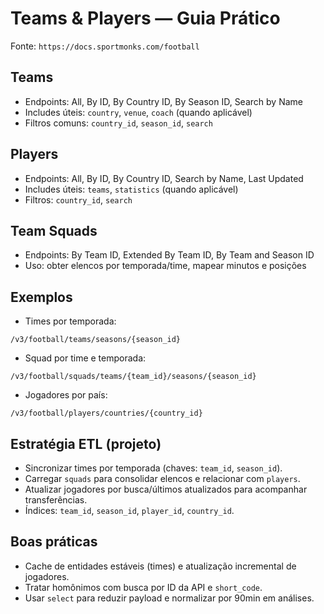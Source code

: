 # Teams & Players — Guia Prático

Fonte: `https://docs.sportmonks.com/football`

## Teams
- Endpoints: All, By ID, By Country ID, By Season ID, Search by Name
- Includes úteis: `country`, `venue`, `coach` (quando aplicável)
- Filtros comuns: `country_id`, `season_id`, `search`

## Players
- Endpoints: All, By ID, By Country ID, Search by Name, Last Updated
- Includes úteis: `teams`, `statistics` (quando aplicável)
- Filtros: `country_id`, `search`

## Team Squads
- Endpoints: By Team ID, Extended By Team ID, By Team and Season ID
- Uso: obter elencos por temporada/time, mapear minutos e posições

## Exemplos
- Times por temporada:
```
/v3/football/teams/seasons/{season_id}
```
- Squad por time e temporada:
```
/v3/football/squads/teams/{team_id}/seasons/{season_id}
```
- Jogadores por país:
```
/v3/football/players/countries/{country_id}
```

## Estratégia ETL (projeto)
- Sincronizar times por temporada (chaves: `team_id`, `season_id`).
- Carregar `squads` para consolidar elencos e relacionar com `players`.
- Atualizar jogadores por busca/últimos atualizados para acompanhar transferências.
- Índices: `team_id`, `season_id`, `player_id`, `country_id`.

## Boas práticas
- Cache de entidades estáveis (times) e atualização incremental de jogadores.
- Tratar homônimos com busca por ID da API e `short_code`.
- Usar `select` para reduzir payload e normalizar por 90min em análises.
